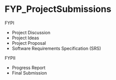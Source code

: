 # FYP_ProjectSubmissions

FYPI
- Project Discussion
- Project Ideas
- Project Proposal
- Software Requirements Specification (SRS)

FYPII
- Progress Report
- Final Submission
